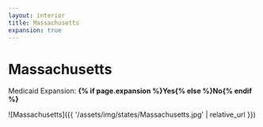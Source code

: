 ```yaml
---
layout: interior
title: Massachusetts
expansion: true
---
```


# Massachusetts

Medicaid Expansion: **{% if page.expansion %}Yes{% else %}No{% endif %}**

![Massachusetts]({{ '/assets/img/states/Massachusetts.jpg' | relative_url }})
